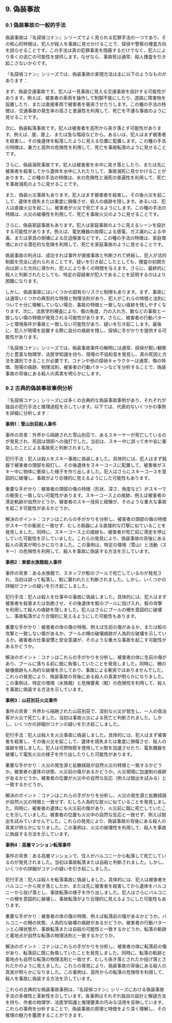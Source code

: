 ## 9. 偽装事故

### 9.1 偽装事故の一般的手法

偽装事故は『名探偵コナン』シリーズでよく見られる犯罪手法の一つであり、その核心的特徴は、犯人が殺人を事故に見せかけることで、探偵や警察の捜査方向を誤らせることです。この手法は真の犯罪事実を隠蔽するだけでなく、犯人により多くの逃亡の可能性を提供します。なぜなら、事故死は通常、殺人捜査を引き起こさないからです。

『名探偵コナン』シリーズでは、偽装事故の実現方法は主に以下のようなものがあります：

まず、偽装交通事故です。犯人は一見事故に見える交通事故を設計する可能性があります。例えば、被害者の車両を操作して制御不能にしたり、道路に障害物を設置したり、または直接車両で被害者を衝突させたりします。この種の手法の特徴は、交通事故の発生率の高さと普遍性を利用して、死亡を不運な事故のように見せることです。

次に、偽装転落事故です。犯人は被害者を高所から突き落とす可能性があります。例えば、崖、屋上、または急な階段などから。あるいは、犯人はまず被害者を殺害し、その後遺体を転落したように見える位置に配置します。この種の手法の特徴は、重力と高所の危険性を利用して、死亡を事故転落のように見せることです。

さらに、偽装溺死事故です。犯人は被害者を水中に突き落としたり、または先に被害者を殺害してから遺体を水中に入れたりして、事故溺死に見せかけることがあります。この種の手法の特徴は、水の危険性と溺死の普遍性を利用して、死亡を事故溺死のように見せることです。

また、偽装火災事故もあります。犯人はまず被害者を殺害し、その後火災を起こして、遺体を焼失または重度に損傷させ、殺人の痕跡を隠します。あるいは、犯人は直接火災を起こし、被害者が火災で死亡するようにします。この種の手法の特徴は、火災の破壊性を利用して、死亡を事故火災のように見せることです。

さらに、偽装家庭事故もあります。犯人は家庭事故のように見えるシーンを設計する可能性があります。例えば、電気機器の故障による感電、ガス漏れによる中毒、または家具の倒壊による圧迫傷害などです。この種の手法の特徴は、家庭環境における潜在的な危険を利用して、死亡を家庭事故のように見せることです。

偽装事故の利点は、成功すれば事件が直接事故と判断されて終結し、犯人が法的制裁を完全に逃れられることです。疑いを引き起こしたとしても、捜査の初期方向は誤った方向に導かれ、犯人により多くの時間を与えます。さらに、最終的に殺人と判断されたとしても、特定の容疑者が犯人であることを証明するのはより困難になります。

しかし、偽装事故にはいくつかの固有のリスクと制限もあります。まず、事故には通常いくつかの典型的な特徴と物理法則があり、犯人がこれらの特徴と法則について十分に理解していない場合、事故の特徴と一致しない痕跡を残しやすくなります。次に、法医学的検査により、傷の角度、力の入れ方、数などの事故と一致しない傷の特徴が発見される可能性があります。さらに、被害者の行動パターンと環境条件が事故と一致しない可能性があり、疑いを引き起こします。最後に、犯人が現場を設置する際に自分の痕跡を残し、探偵に手がかりを提供する可能性があります。

『名探偵コナン』シリーズでは、偽装事故事件の解明には通常、探偵が鋭い観察力と豊富な物理学、法医学知識を持ち、現場の不協和音を発見し、真の死因と方法を識別できることが必要です。コナンや他の探偵キャラクターは通常、傷の特徴、現場の痕跡、物理法則、被害者の行動パターンなどを分析することで、偽装事故の背後にある殺人の真実を明らかにします。

### 9.2 古典的偽装事故事例分析

『名探偵コナン』シリーズには多くの古典的な偽装事故事例があり、それぞれが独自の犯行手法と推理過程を示しています。以下では、代表的ないくつかの事例を詳細に分析します：

**事例1：雪山別荘殺人事件**

事件の背景：外界から隔絶された雪山別荘で、あるスキーヤーが死亡しているのが発見され、死因は頭部への強打でした。当初は、スキー中に誤って木や岩に衝突したことによる事故死と判断されました。

犯行手法：犯人は殺人をスキー事故に偽装しました。具体的には、犯人はまず鈍器で被害者の頭部を殴打し、その後遺体をスキーコースに配置して、被害者がスキー中に物体に衝突した様子を作り出しました。犯人はさらにスキーコースを意図的に破壊し、事故がより合理的に見えるようにした可能性もあります。

重要な手がかり：被害者の頭部の傷の特徴（形状、深さ、角度など）がスキーでの衝突と一致しない可能性があります。スキーコース上の痕跡、例えば被害者の滑走軌跡が自然かどうか。被害者のスキー技術と経験が、そのような重大な事故を起こす可能性があるかどうか。

解決のポイント：コナンはこれらの手がかりを分析し、被害者の頭部の傷の特徴がスキーでの衝突と一致せず、むしろ鈍器による直接的な打撃に似ていることを発見しました。同時に、スキーコース上の痕跡も、被害者が死亡前に滑走を停止していた可能性を示していました。これらの発見により、偽装事故の背後にある殺人の真実が明らかになりました。この事例は、特定の環境（雪山）と活動（スキー）の危険性を利用して、殺人を事故に偽装する方法を示しています。

**事例2：東都水族館殺人事件**

事件の背景：ある水族館で、スタッフが鮫のプールで死亡しているのが発見され、当初は誤って転落し、鮫に襲われたと判断されました。しかし、いくつかの詳細がコナンの疑いを引き起こしました。

犯行手法：犯人は殺人を仕事中の事故に偽装しました。具体的には、犯人はまず被害者を殺害または気絶させ、その後遺体を鮫のプールに投げ入れ、鮫の攻撃を利用して殺人の痕跡を隠しました。犯人はさらにプールの柵を意図的に破壊し、事故転落がより合理的に見えるようにした可能性もあります。

重要な手がかり：被害者の体の傷の特徴、例えば生前の傷があるか、または鮫の攻撃と一致しない傷があるか。プールの柵の破壊痕跡が人為的な破壊を示しているか。被害者の仕事習慣と安全意識が、そのような重大な事故を起こす可能性があるかどうか。

解決のポイント：コナンはこれらの手がかりを分析し、被害者の体に生前の傷があり、プールに落ちる前に既に負傷していたことを発見しました。同時に、柵の破壊痕跡も人為的な破壊を示しており、事故による衝突ではありませんでした。これらの発見により、偽装事故の背後にある殺人の真実が明らかになりました。この事例は、特定の環境（水族館）と危険要素（鮫）の危険性を利用して、殺人を事故に偽装する方法を示しています。

**事例3：山荘別荘火災事件**

事件の背景：外界から隔絶された山荘別荘で、深刻な火災が発生し、一人の宿泊客が火災で死亡しました。当初は事故火災による死亡と判断されました。しかし、いくつかの詳細がコナンの疑いを引き起こしました。

犯行手法：犯人は殺人を火災事故に偽装しました。具体的には、犯人はまず被害者を殺害し、その後火災を起こして、遺体を焼失または重度に損傷させ、殺人の痕跡を隠しました。犯人は可燃物質を使用して火勢を加速させたり、電気機器を破壊して電気火災の様子を作り出したりした可能性があります。

重要な手がかり：火災の発生源と拡散経路が自然火災の特徴と一致するかどうか。被害者の遺体の状態、火災前の傷があるかどうか。火災現場に加速剤の痕跡があるかどうか。被害者の位置が火災中の自然な反応（例えば脱出を試みる）と一致するかどうか。

解決のポイント：コナンはこれらの手がかりを分析し、火災の発生源と拡散経路が自然火災の特徴と一致せず、むしろ人為的な放火に似ていることを発見しました。同時に、被害者の遺体にも火災前の傷があり、火災前に既に死亡していたことを示していました。被害者の位置も火災中の自然な反応と一致せず、例えば脱出を試みていませんでした。これらの発見により、偽装事故の背後にある殺人の真実が明らかになりました。この事例は、火災の破壊性を利用して、殺人を事故に偽装する方法を示しています。

**事例4：高層マンション転落事件**

事件の背景：ある高層マンションで、住人がバルコニーから転落して死亡しているのが発見されました。当初は事故転落または自殺と判断されました。しかし、いくつかの詳細がコナンの疑いを引き起こしました。

犯行手法：犯人は殺人を転落事故に偽装しました。具体的には、犯人は被害者をバルコニーから突き落としたか、または先に被害者を殺害してから遺体をバルコニーから投げ落とし、事故転落の様子を作り出しました。犯人はさらにバルコニーの柵を意図的に破壊し、事故転落がより合理的に見えるようにした可能性もあります。

重要な手がかり：被害者の体の傷の特徴、例えば転落前の傷があるかどうか。バルコニーの柵の状態、人為的な破壊の痕跡があるかどうか。被害者の行動パターンと心理状態が、事故転落または自殺の可能性と一致するかどうか。転落の軌跡と着地点が自然な転落の物理法則と一致するかどうか。

解決のポイント：コナンはこれらの手がかりを分析し、被害者の体に転落前の傷があり、転落前に既に負傷していたことを発見しました。同時に、転落の軌跡と着地点も自然な転落の物理法則と一致せず、むしろ突き落とされたか投げ落とされたかのように見えました。これらの発見により、偽装事故の背後にある殺人の真実が明らかになりました。この事例は、高所からの転落の危険性を利用して、殺人を事故に偽装する方法を示しています。

これらの古典的な偽装事故事例は、『名探偵コナン』シリーズにおける偽装事故手法の多様性と革新性を示しています。各事例はそれぞれ独自の設計と解謎方法を持ち、作者の物理学、法医学知識と推理要素の巧みな活用を反映しています。これらの事例を分析することで、偽装事故の原理と特徴をより深く理解し、その推理の魅力を鑑賞することができます。